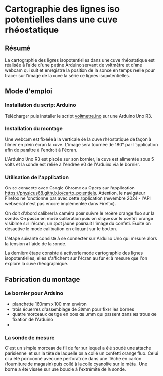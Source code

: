 # Cartographie des lignes iso potentielles dans une cuve rhéostatique
## Résumé
La cartographie des lignes isopotentielles dans une cuve rhéostatique est réalisée à l'aide d'une platine Arduino servant de voltmètre et d'une webcam qui suit et enregistre la position de la sonde en temps réelle pour tracer sur l'image de la cuve la série de lignes isopotentielles. 
## Mode d'emploi
### Installation du script Arduino 
Télécharger puis installer le script [voltmetre.ino](https://github.com/physicus68/carto_potentiels/blob/main/arduino/voltmetre/voltmetre.ino) sur une Arduino Uno R3.
### Installation du montage
Une webcam est fixéée à la verticale de la cuve rhéostatique de façon à filmer en plein écran la cuve. L'image sera tournée de 180° par l'application afin de paraître à l'endroit à l'écran.

L'Arduino Uno R3 est placée sur son bornier, la cuve est alimentée sous 5 volts et la sonde est reliée à l'endrée A0 de l'Arduino via le bornier.
### Utilisation de l'application
On se connecte avec Google Chrome ou Opera sur l'application https://physicus68.github.io/carto_potentiels. Attention, le navigateur Firefox ne fonctionne pas avec cette application (novembre 2024 - l'API webserial n'est pas encore implémentée dans Firefox).

On doit d'abord calibrer la caméra pour suivre le repère orange fluo sur la sonde. On passe en mode calibration puis on clique sur le conféti orange visiblme sur l'écran, un spot jaune poursuit l'image du confeti. Esuite on désactive le mode calibration en cliquant sur le bouton.

L'étape suivante consiste à se connecter sur Arduino Uno qui mesure alors la tension à l'aide de la sonde.

La dernière étape consiste à activerle mode cartographie des lignes isopotentielles, elles s'affichent sur l'écran au fur et à mesure que l'on explore la cuve rhéographique.

## Fabrication du montage
### Le bornier pour Arduino
- planchette 160mm x 100 mm environ
- trois équerres d'assemblage de 30mm pour fixer les bornes
- quatre morceaux de tige en bois de 3mm qui passent dans les trous de fixation de l'Arduino
- 
### La sonde de mesure
C'est un simple morceau de fil de fer sur lequel a été soudé une attache parisienne, et sur la tête de laquelle on a collé un confetti  orange fluo. Celui ci a été poinconné avec une perforatrice dans une flêche en carton (fourniture de magasin) puis collé à la colle cyanolite sur le métal.
Une borne a été vissée sur une boucle à l'extrémité de la sonde.

